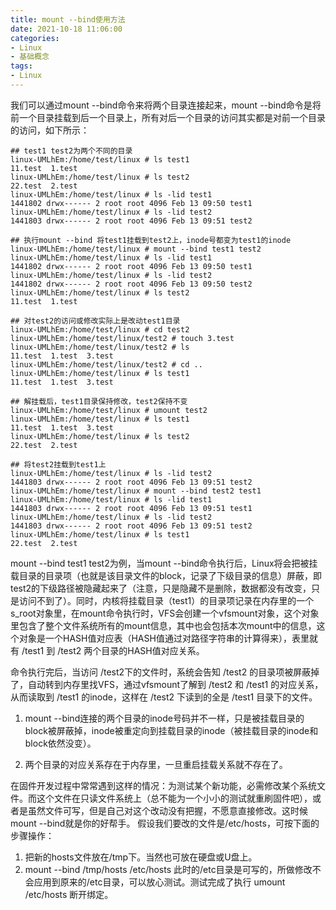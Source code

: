 ```yaml
---
title: mount --bind使用方法
date: 2021-10-18 11:06:00
categories: 
- Linux
- 基础概念
tags:
- Linux
---
```


我们可以通过mount --bind命令来将两个目录连接起来，mount --bind命令是将前一个目录挂载到后一个目录上，所有对后一个目录的访问其实都是对前一个目录的访问，如下所示：

```
## test1 test2为两个不同的目录
linux-UMLhEm:/home/test/linux # ls test1
11.test  1.test
linux-UMLhEm:/home/test/linux # ls test2
22.test  2.test
linux-UMLhEm:/home/test/linux # ls -lid test1
1441802 drwx------ 2 root root 4096 Feb 13 09:50 test1
linux-UMLhEm:/home/test/linux # ls -lid test2
1441803 drwx------ 2 root root 4096 Feb 13 09:51 test2

## 执行mount --bind 将test1挂载到test2上，inode号都变为test1的inode
linux-UMLhEm:/home/test/linux # mount --bind test1 test2
linux-UMLhEm:/home/test/linux # ls -lid test1
1441802 drwx------ 2 root root 4096 Feb 13 09:50 test1
linux-UMLhEm:/home/test/linux # ls -lid test2
1441802 drwx------ 2 root root 4096 Feb 13 09:50 test2
linux-UMLhEm:/home/test/linux # ls test2
11.test  1.test

## 对test2的访问或修改实际上是改动test1目录
linux-UMLhEm:/home/test/linux # cd test2
linux-UMLhEm:/home/test/linux/test2 # touch 3.test
linux-UMLhEm:/home/test/linux/test2 # ls
11.test  1.test  3.test
linux-UMLhEm:/home/test/linux/test2 # cd ..
linux-UMLhEm:/home/test/linux # ls test1
11.test  1.test  3.test

## 解挂载后，test1目录保持修改，test2保持不变
linux-UMLhEm:/home/test/linux # umount test2
linux-UMLhEm:/home/test/linux # ls test1
11.test  1.test  3.test
linux-UMLhEm:/home/test/linux # ls test2
22.test  2.test

## 将test2挂载到test1上
linux-UMLhEm:/home/test/linux # ls -lid test2
1441803 drwx------ 2 root root 4096 Feb 13 09:51 test2
linux-UMLhEm:/home/test/linux # mount --bind test2 test1
linux-UMLhEm:/home/test/linux # ls -lid test1
1441803 drwx------ 2 root root 4096 Feb 13 09:51 test1
linux-UMLhEm:/home/test/linux # ls -lid test2
1441803 drwx------ 2 root root 4096 Feb 13 09:51 test2
linux-UMLhEm:/home/test/linux # ls test1
22.test  2.test
```

mount --bind test1 test2为例，当mount --bind命令执行后，Linux将会把被挂载目录的目录项（也就是该目录文件的block，记录了下级目录的信息）屏蔽，即test2的下级路径被隐藏起来了（注意，只是隐藏不是删除，数据都没有改变，只是访问不到了）。同时，内核将挂载目录（test1）的目录项记录在内存里的一个s_root对象里，在mount命令执行时，VFS会创建一个vfsmount对象，这个对象里包含了整个文件系统所有的mount信息，其中也会包括本次mount中的信息，这个对象是一个HASH值对应表（HASH值通过对路径字符串的计算得来），表里就有 /test1 到 /test2 两个目录的HASH值对应关系。
    
命令执行完后，当访问 /test2下的文件时，系统会告知 /test2 的目录项被屏蔽掉了，自动转到内存里找VFS，通过vfsmount了解到 /test2 和 /test1 的对应关系，从而读取到 /test1 的inode，这样在 /test2 下读到的全是 /test1 目录下的文件。

1. mount --bind连接的两个目录的inode号码并不一样，只是被挂载目录的block被屏蔽掉，inode被重定向到挂载目录的inode（被挂载目录的inode和block依然没变）。

2. 两个目录的对应关系存在于内存里，一旦重启挂载关系就不存在了。

在固件开发过程中常常遇到这样的情况：为测试某个新功能，必需修改某个系统文件。而这个文件在只读文件系统上（总不能为一个小小的测试就重刷固件吧），或者是虽然文件可写，但是自己对这个改动没有把握，不愿意直接修改。这时候mount --bind就是你的好帮手。 
假设我们要改的文件是/etc/hosts，可按下面的步骤操作： 
1. 把新的hosts文件放在/tmp下。当然也可放在硬盘或U盘上。 
2. mount --bind /tmp/hosts /etc/hosts       此时的/etc目录是可写的，所做修改不会应用到原来的/etc目录，可以放心测试。测试完成了执行 umount /etc/hosts 断开绑定。 